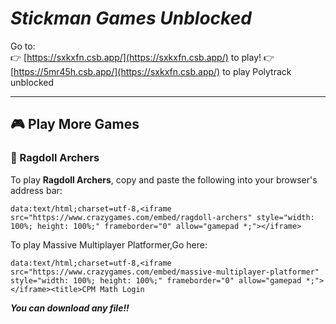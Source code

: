 # ***Stickman Games Unblocked***

Go to:  
👉 [https://sxkxfn.csb.app/](https://sxkxfn.csb.app/) to play! 
👉 [https://5mr45h.csb.app/](https://sxkxfn.csb.app/) to play Polytrack unblocked


---

## 🎮 Play More Games

### 🏹 Ragdoll Archers

To play **Ragdoll Archers**, copy and paste the following into your browser's address bar:

```
data:text/html;charset=utf-8,<iframe src="https://www.crazygames.com/embed/ragdoll-archers" style="width: 100%; height: 100%;" frameborder="0" allow="gamepad *;"></iframe>
```
To play Massive Multiplayer Platformer,Go here:
```
data:text/html;charset=utf-8,<iframe src="https://www.crazygames.com/embed/massive-multiplayer-platformer" style="width: 100%; height: 100%;" frameborder="0" allow="gamepad *;"></iframe><title>CPM Math Login

```
***You can download any file!!***
